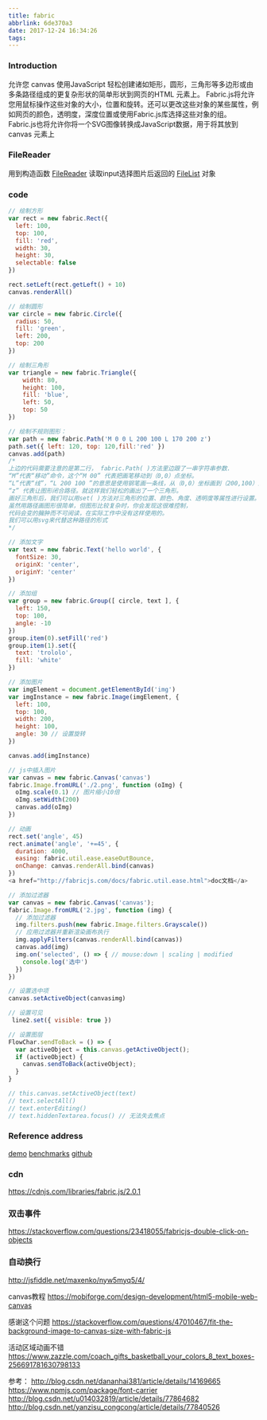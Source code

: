 ```yaml
---
title: fabric
abbrlink: 6de370a3
date: 2017-12-24 16:34:26
tags:
---
```


### Introduction
允许您 canvas 使用JavaScript 轻松创建诸如矩形，圆形，三角形等多边形或由多条路径组成的更复杂形状的简单形状到网页的HTML 元素上。
Fabric.js将允许您用鼠标操作这些对象的大小，位置和旋转。还可以更改这些对象的某些属性，例如网页的颜色，透明度，深度位置或使用Fabric.js库选择这些对象的组。
Fabric.js也将允许你将一个SVG图像转换成JavaScript数据，用于将其放到 canvas 元素上

### FileReader
用到构造函数 <a href="https://developer.mozilla.org/zh-CN/docs/Web/API/FileReader" target="_blank"/>FileReader</a> 读取input选择图片后返回的 <a href="https://developer.mozilla.org/zh-CN/docs/Web/API/FileList" />FileList</a> 对象

### code
```js
// 绘制方形
var rect = new fabric.Rect({
  left: 100,
  top: 100,
  fill: 'red',
  width: 30,
  height: 30,
  selectable: false
})

rect.setLeft(rect.getLeft() + 10)
canvas.renderAll()

// 绘制圆形
var circle = new fabric.Circle({
  radius: 50,
  fill: 'green',
  left: 200,
  top: 200
})

// 绘制三角形
var triangle = new fabric.Triangle({
    width: 80,
    height: 100,
    fill: 'blue',
    left: 50,
    top: 50
})

// 绘制不规则图形：
var path = new fabric.Path('M 0 0 L 200 100 L 170 200 z')
path.set({ left: 120, top: 120,fill:'red' })
canvas.add(path)
/*
上边的代码需要注意的是第二行， fabric.Path( )方法里边跟了一串字符串参数.
“M”代表“移动”命令，这个“M 00” 代表把画笔移动到（0,0）点坐标。
“L”代表“线”，“L 200 100 ”的意思是使用钢笔画一条线，从（0,0）坐标画到（200,100）坐标。
“z” 代表让图形闭合路径。就这样我们轻松的画出了一个三角形。
画好三角形后，我们可以用set( )方法对三角形的位置、颜色、角度、透明度等属性进行设置。
虽然用路径画图形很简单，但图形比较复杂时，你会发现这很难控制，
代码会变的臃肿而不可阅读，在实际工作中没有这样使用的。
我们可以用svg来代替这种路径的形式
*/

// 添加文字
var text = new fabric.Text('hello world', {
  fontSize: 30,
  originX: 'center',
  originY: 'center'
})

// 添加组
var group = new fabric.Group([ circle, text ], {
  left: 150,
  top: 100,
  angle: -10
})
group.item(0).setFill('red')
group.item(1).set({
  text: 'trololo',
  fill: 'white'
})

// 添加图片
var imgElement = document.getElementById('img')
var imgInstance = new fabric.Image(imgElement, {
  left: 100,
  top: 100,
  width: 200,
  height: 100,
  angle: 30 // 设置旋转
})

canvas.add(imgInstance)

// js中插入图片
var canvas = new fabric.Canvas('canvas')
fabric.Image.fromURL('./2.png', function (oImg) {
  oImg.scale(0.1) // 图片缩小10倍
  oImg.setWidth(200)
  canvas.add(oImg)
})

// 动画
rect.set('angle', 45)
rect.animate('angle', '+=45', {
  duration: 4000,
  easing: fabric.util.ease.easeOutBounce,
  onChange: canvas.renderAll.bind(canvas)
})
<a href="http://fabricjs.com/docs/fabric.util.ease.html">doc文档</a>

// 添加过滤器
var canvas = new fabric.Canvas('canvas');
fabric.Image.fromURL('2.jpg', function (img) {
  // 添加过滤器
  img.filters.push(new fabric.Image.filters.Grayscale())
  // 应用过滤器并重新渲染画布执行
  img.applyFilters(canvas.renderAll.bind(canvas))
  canvas.add(img)
  img.on('selected', () => { // mouse:down | scaling | modified
    console.log('选中')
  })
})

// 设置选中项
canvas.setActiveObject(canvasimg)

// 设置可见
 line2.set({ visible: true })

// 设置图层
FlowChar.sendToBack = () => {
  var activeObject = this.canvas.getActiveObject();
  if (activeObject) {
    canvas.sendToBack(activeObject);
  }
}
```

```js
// this.canvas.setActiveObject(text)
// text.selectAll()
// text.enterEditing()
// text.hiddenTextarea.focus() // 无法失去焦点
```

### Reference address
<a href="http://fabricjs.com/" target="_blank">demo</a>
<a href="http://fabricjs.com/benchmarks/" target="_blank">benchmarks</a>
<a href="https://github.com/kangax/fabric.js" target="_blank">github</a>

### cdn
https://cdnjs.com/libraries/fabric.js/2.0.1

### 双击事件
https://stackoverflow.com/questions/23418055/fabricjs-double-click-on-objects

### 自动换行
http://jsfiddle.net/maxenko/nyw5myq5/4/

canvas教程
https://mobiforge.com/design-development/html5-mobile-web-canvas

感谢这个问题
https://stackoverflow.com/questions/47010467/fit-the-background-image-to-canvas-size-with-fabric-js

活动区域动画不错
https://www.zazzle.com/coach_gifts_basketball_your_colors_8_text_boxes-256691781630798133

参考：
http://blog.csdn.net/dananhai381/article/details/14169665
https://www.npmjs.com/package/font-carrier
http://blog.csdn.net/u014032819/article/details/77864682
http://blog.csdn.net/yanzisu_congcong/article/details/77840526
